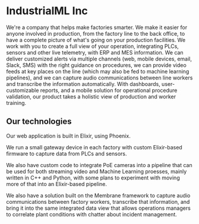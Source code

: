 # IndustrialML Inc

We're a company that helps make factories smarter. We make it easier for anyone involved in production, from the factory line to the back office, to have a complete picture of what's going on your production facilities. We work with you to create a full view of your operation, integrating PLCs, sensors and other live telemetry, with ERP and MES information. We can deliver customized alerts via multiple channels (web, mobile devices, email, Slack, SMS) with the right guidance on procedures, we can provide video feeds at key places on the line (which may also be fed to machine learning pipelines), and we can capture audio communications between line workers and transcribe the information automatically. With dashboards, user-customizable reports, and a mobile solution for operational procedure validation, our product takes a holistic view of production and worker training.

## Our technologies

Our web application is built in Elixir, using Phoenix.

We run a small gateway device in each factory with custom Elixir-based firmware to capture data from PLCs and sensors.

We also have custom code to integrate PoE cameras into a pipeline that can be used for both streaming video and Machine Learning proesses, mainly written in C++ and Python, with some plans to experiment with moving more of that into an Elixir-based pipeline.

We also have a solution built on the Membrane framework to capture audio communications between factory workers, transcribe that information, and bring it into the same integrated data view that allows operations managers to correlate plant conditions with chatter about incident management.
